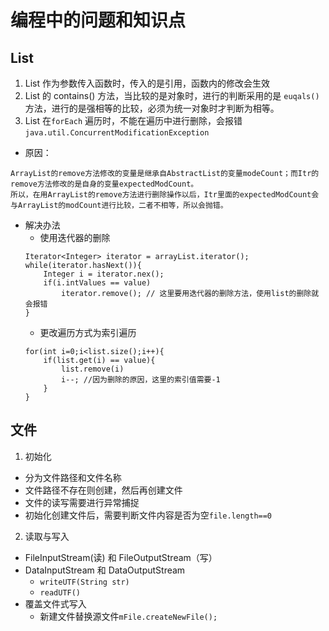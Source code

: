 # 编程中的问题和知识点

## List
1. List 作为参数传入函数时，传入的是引用，函数内的修改会生效
2. List 的 contains() 方法，当比较的是对象时，进行的判断采用的是
 `euqals()`方法，进行的是强相等的比较，必须为统一对象时才判断为相等。
3. List 在`forEach` 遍历时，不能在遍历中进行删除，会报错`java.util.ConcurrentModificationException`  
  
  - 原因： 
  ```
  ArrayList的remove方法修改的变量是继承自AbstractList的变量modeCount；而Itr的remove方法修改的是自身的变量expectedModCount。
  所以，在用ArrayList的remove方法进行删除操作以后，Itr里面的expectedModCount会与ArrayList的modCount进行比较，二者不相等，所以会抛错。
  ```
  
  - 解决办法
    - 使用迭代器的删除
    ```
    Iterator<Integer> iterator = arrayList.iterator();
    while(iterator.hasNext()){
        Integer i = iterator.nex();
        if(i.intValues == value)
            iterator.remove(); // 这里要用迭代器的删除方法，使用list的删除就会报错
    }
    ```
    - 更改遍历方式为索引遍历
    ```
    for(int i=0;i<list.size();i++){
        if(list.get(i) == value){
            list.remove(i)
            i--; //因为删除的原因，这里的索引值需要-1
        }
    }
    ```

## 文件

1. 初始化

+ 分为文件路径和文件名称
+ 文件路径不存在则创建，然后再创建文件  
+ 文件的读写需要进行异常捕捉
+ 初始化创建文件后，需要判断文件内容是否为空`file.length==0`

2. 读取与写入

- FileInputStream(读) 和 FileOutputStream（写）
- DataInputStream 和 DataOutputStream
  - `writeUTF(String str)`
  - `readUTF()`
- 覆盖文件式写入
  - 新建文件替换源文件`mFile.createNewFile();`

<meta http-equiv="refresh" content="1">